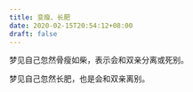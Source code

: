 ```yaml
---
title: 变瘦、长肥
date: 2020-02-15T20:54:12+08:00
draft: false
---
```


梦见自己忽然骨瘦如柴，表示会和双亲分离或死别。

梦见自己忽然长肥，也是会和双亲离别。

